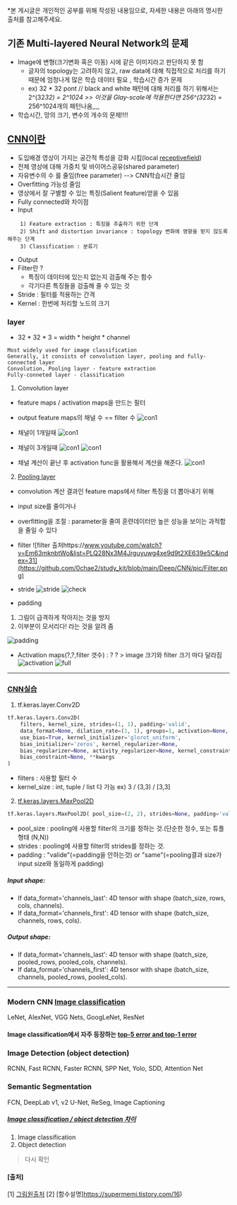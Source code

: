 *본 게시글은 개인적인 공부를 위해 작성된 내용임으로, 자세한 내용은 아래의 명시한 출처를 참고해주세요.



## 기존 Multi-layered Neural Network의 문제
 - Image에 변형(크기변화 혹은 이동) 시에 같은 이미지라고 판단하지 못 함
    + 글자의 topology는 고려하지 않고, raw data에 대해 직접적으로 처리를 하기 때문에 엄청나게 많은 학습 데이터 필요 , 학습시간 증가 문제
    + ex) 32 * 32 pont // black and white 패턴에 대해 처리를 하기 위해서는 2^(32*32) = 2^1024 >> 이것을  Glay-scale에 적용한다면 256^(32*32) = 256^1024개의 패턴나옴,,,,
 - 학습시간, 망의 크기, 변수의 개수의 문제!!!!
    
## [CNN이란](https://velog.io/@tmddn0311/CNN-tutorial)

- 도입배경 영상이 가지는 공간적 특성을 강화 시킴(local [receptivefield](https://distill.pub/2019/computing-receptive-fields/))
- 전체 영상에 대해 가중치 및 바이어스공유(shared parameter)
- 자유변수의 수 를 줄임(free parameter) --> CNN학습시간 줄임
- Overfitting 가능성 줄임
- 영상에서 잘 구별할 수 있는 특징(Salient feature)얻을 수 있음 
- Fully connected와 차이점
- Input
```
    1) Feature extraction : 특징을 추출하기 위한 단계
    2) Shift and distortion invariance : topology 변화에 영향을 받지 않도록 해주는 단계
    3) Classification : 분류기
```
- Output
- Filter란 ? 
    + 특징이 데이터에 있는지 없는지 검출해 주는 함수
    + 각기다른 특징들을 검출해 줄 수 있는 것
- Stride : 필터를 적용하는 간격
- Kernel : 한번에 처리할 노드의 크기

### layer
- 32 * 32 * 3 = width * height * channel
```
Most widely used for image classification
Generally, it consists of convolution layer, pooling and fully-connected layer
Convolution, Pooling layer - feature extraction
Fully-conneted layer - classification
```
1. Convolution layer
- feature maps / activation maps을 만드는 필터
- output feature maps의 채널 수 == filter 수
![con1](https://github.com/0chae2/study_kit/blob/main/Deep/CNN/pic/con1.png)

- 채널이 1개일때
![con1](https://github.com/0chae2/study_kit/blob/main/Deep/CNN/pic/con2.png)

- 채널이 3개일때
![con1](https://github.com/0chae2/study_kit/blob/main/Deep/CNN/pic/con3.png)
![con1](https://github.com/0chae2/study_kit/blob/main/Deep/CNN/pic/con4.png)

- 채널 계산이 끝난 후 activation func을 활용해서 계산을 해준다.
![con1](https://github.com/0chae2/study_kit/blob/main/Deep/CNN/pic/act.png)

2. [Pooling layer](https://supermemi.tistory.com/16)
- convolution 계산 결과인 feature maps에서 filter 특징을 더 뽑아내기 위해
- input size를 줄이거나
- overfitting을 조절 : parameter을 줄여 훈련데이터만 높은 성능을 보이는 과적합을 줄일 수 있다


- filter
![filter 출처https://www.youtube.com/watch?v=Em63mknbtWo&list=PLQ28Nx3M4Jrguyuwg4xe9d9t2XE639e5C&index=31](https://github.com/0chae2/study_kit/blob/main/Deep/CNN/pic/Filter.png)
- stride
![stride](https://github.com/0chae2/study_kit/blob/main/Deep/CNN/pic/stride.png)
![check](https://github.com/0chae2/study_kit/blob/main/Deep/CNN/pic/check.png)
- padding
1) 그림이 급격하게 작아지는 것을 방지
2) 이부분이 모서리다! 라는 것을 알려 줌

![padding](https://github.com/0chae2/study_kit/blob/main/Deep/CNN/pic/padding.png)

- Activation maps(?,?,filter 갯수) : ? ? > image 크기와 filter 크기 마다 달라짐
![activation](https://github.com/0chae2/study_kit/blob/main/Deep/CNN/pic/swiping.png)
![full](https://github.com/0chae2/study_kit/blob/main/Deep/CNN/pic/fully.png)

--------------------
### [CNN실습](https://www.youtube.com/watch?v=9fldE3-yJpg&list=PLQ28Nx3M4Jrguyuwg4xe9d9t2XE639e5C&index=34)

1. tf.keras.layer.Conv2D
```python
tf.keras.layers.Conv2D(
    filters, kernel_size, strides=(1, 1), padding='valid',
    data_format=None, dilation_rate=(1, 1), groups=1, activation=None,
    use_bias=True, kernel_initializer='glorot_uniform',
    bias_initializer='zeros', kernel_regularizer=None,
    bias_regularizer=None, activity_regularizer=None, kernel_constraint=None,
    bias_constraint=None, **kwargs
)
```
- filters : 사용할 필터 수
- kernel_size : int, tuple / list 다 가능 ex)  3 / (3,3) / [3,3]

2. [tf.keras.layers.MaxPool2D](https://www.tensorflow.org/api_docs/python/tf/keras/layers/MaxPool2D)
```python
tf.keras.layers.MaxPool2D( pool_size=(2, 2), strides=None, padding='valid', data_format=None, **kwargs )
```
- pool_size :  pooling에 사용할 filter의 크기를 정하는 것.(단순한 정수, 또는 튜플형태 (N,N))
- strides :  pooling에 사용할 filter의 strides를 정하는 것.
- padding :  "valide"(=padding을 안하는것) or "same"(=pooling결과 size가 input size와 동일하게 padding)

 
##### Input shape:
- If data_format='channels_last': 4D tensor with shape (batch_size, rows, cols, channels).
- If data_format='channels_first': 4D tensor with shape (batch_size, channels, rows, cols).
##### Output shape:
- If data_format='channels_last': 4D tensor with shape (batch_size, pooled_rows, pooled_cols, channels).
- If data_format='channels_first': 4D tensor with shape (batch_size, channels, pooled_rows, pooled_cols).






----------
### Modern CNN [Image classification](https://github.com/0chae2/study_kit/blob/main/Deep/CNN/imageclassification.md)
LeNet,
AlexNet,
VGG Nets,
GoogLeNet,
ResNet
#### Image classification에서 자주 등장하는 [top-5 error and top-1 error](https://www.quora.com/What-does-the-terms-Top-1-and-Top-5-mean-in-the-context-of-Machine-Learning-research-papers-when-report-empirical-results)



### Image Detection (object detection)
RCNN,
Fast RCNN,
Faster RCNN,
SPP Net,
Yolo,
SDD,
Attention Net
### Semantic Segmentation
FCN, DeepLab v1, v2
U-Net,
ReSeg,
Image Captioning

##### [Image classification / object detection 차이](https://bskyvision.com/413)
1. Image classification
2. Object detection

> 다시 확인


#### [출처]
[1] [그림원출처](https://www.youtube.com/watch?v=vT1JzLTH4G4&list=PLC1qU-LWwrF64f4QKQT-Vg5Wr4qEE1Zxk)
[2] [함수설명]https://supermemi.tistory.com/16)
